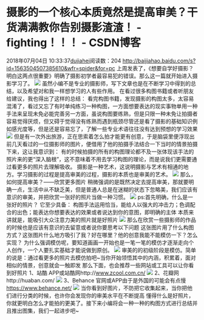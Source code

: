 # 摄影的一个核心本质竟然是提高审美？干货满满教你告别摄影渣渣！ - fighting！！！ - CSDN博客
2018年07月04日 10:33:37[dujiahei](https://me.csdn.net/dujiahei)阅读数：204
http://baijiahao.baidu.com/s?id=1563504507385610&wfr=spider&for=pc
上周发表了，《想要自学好摄影？明白这两点很重要》明确了摄影初学者最容易犯的错误。那么这一篇就开始进入摄影学习了。
![](http://t12.baidu.com/it/u=2436431273,451027401&fm=170&s=E95000C68231BA7D44518C8903002083&w=640&h=344&img.JPEG)
虽然小编不是专业的摄影师，写下文章也是在不断学习中得到的总结，以及希望对和我一样想学习的人有些作用。
在看过很多构图书籍或者听朋友给建议，我也得出了这样的总结：
看完构图书籍，发现摄影的构图太多，太容易混淆了，看过又忘了有时单纯练习一种构图，一方面想要表达的现实事物单用一种手法来呈现未免必能完善另一方面，虽说构图要练熟，但是只限一种未免让拍摄者容易觉得厌烦，但又碍于觉得没有练熟而遇到瓶颈尽管还是看了摄影的基础知识例如感光度等，但是还是容易忘了，了解一些专业术语往往没有达到预想的学习效果
![](http://t11.baidu.com/it/u=1653974995,4282812779&fm=170&s=46C348AEE892B1DE1D955FB00300E09C&w=640&h=1000&img.JPEG)
但是有一次外出旅游，正在思索着怎么拍才能更有创意，于是脑袋里便浮现出前几天看过的一位摄影师的图片，便借用了他的拍摄手法结合一下当时的情景拍摄下来，这让我意识到：
有的时候拍摄的所有的构图理论都不及一张体现该手法的照片来的更“深入脑根”，这不意味着不用去学习构图的理论，而是说我们更需要通过看更多的照片去理解吸收。
摄影是一种艺术，这说明摄影与艺术有相通的地方。学习摄影的过程是提高审美的过程，摄影的本质也是审美的艺术。
![](http://t11.baidu.com/it/u=2038097410,634859228&fm=170&s=F622A8E06008BF5F0EF51CB50300D002&w=640&h=397&img.JPEG)
那么，如何提高审美？——欣赏更多图片
稍微强调的是既然决定去提高审美，那就要明确一点，生活中从不缺乏美，但是普通人总是在迷糊的状态下忽略美，我们应该有意识的审美，并把欣赏一张好的照片当做一种习惯。
![](http://t10.baidu.com/it/u=2307128043,4134990312&fm=170&s=BA9A25C84AB6E2DE106C5511030010D0&w=640&h=595&img.JPEG)
ps:首先明确，什么是一张好的照片？
它至少具备：
构图手法运用恰当，能给人以强大的冲击力；色调配合的出色；能表达你想要表达的效果或者说达到你的意图，即明确的主体
本质来讲就是，能吸引大众注意力美的照片就是好照片
![](http://t12.baidu.com/it/u=1679159876,90932784&fm=170&s=B89C65D88C7BE0DC0920480A0300E0D7&w=640&h=398&img.JPEG)
那么在欣赏一些摄影师的作品的时候也是应该有意识的去留意或者说你要思考以下问题
这张图片用了什么构图方式？这张图片什么地方吸引了我？好在哪里？他的创意我能不能模仿一下？怎么实现？
为什么强调模仿呢，要知道画画一开始也是一笔一笔的模仿才逐渐走向个人创作，一个人要扎实基础才能说做到原创。
![](http://t12.baidu.com/it/u=2600485712,87420197&fm=170&s=148AB6594643514518387C600300E051&w=640&h=397&img.JPEG)
审美的的初级阶段是模仿。简单的说是：通过看更多的照片去模仿拍吧~当你开始领悟其中的内涵，积累着，面对相似的情景，创意就会一触即发
那么下面，也会推荐一些网站或工具可以让你看到好照片
1、站酷 APP或站酷网http://www.zcool.com.cn/
![](http://t10.baidu.com/it/u=251686896,3371096251&fm=170&s=1AB867830BC13B45787111060300E044&w=640&h=288&img.JPEG)
2、花瓣网http://huaban.com/
![](http://t12.baidu.com/it/u=1901395760,4150495148&fm=170&s=95B5D2B61EF089C04E378FAE0300700B&w=640&h=265&img.JPEG)
3、Behance 官网或APP由于是外国的可能会有点慢 https://www.behance.net/
![](http://t12.baidu.com/it/u=942644423,3465966602&fm=170&s=1B10E903378BBB093A4C9CC3030070E1&w=640&h=253&img.JPEG)
当你看到好图片，不防把它收集起来，当你把他们进行分类的时候，也许你会发现你的审美水平在不断提高
懂得什么是好照片，你就更明白怎么才能拍的更美了。接下来小编将会一种一种的构图方式进行总结并且推出图集，我们一起进步吧~
